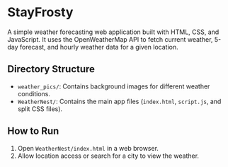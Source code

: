 # StayFrosty

A simple weather forecasting web application built with HTML, CSS, and JavaScript. It uses the OpenWeatherMap API to fetch current weather, 5-day forecast, and hourly weather data for a given location.

## Directory Structure
- `weather_pics/`: Contains background images for different weather conditions.
- `WeatherNest/`: Contains the main app files (`index.html`, `script.js`, and split CSS files).

## How to Run
1. Open `WeatherNest/index.html` in a web browser.
2. Allow location access or search for a city to view the weather.
